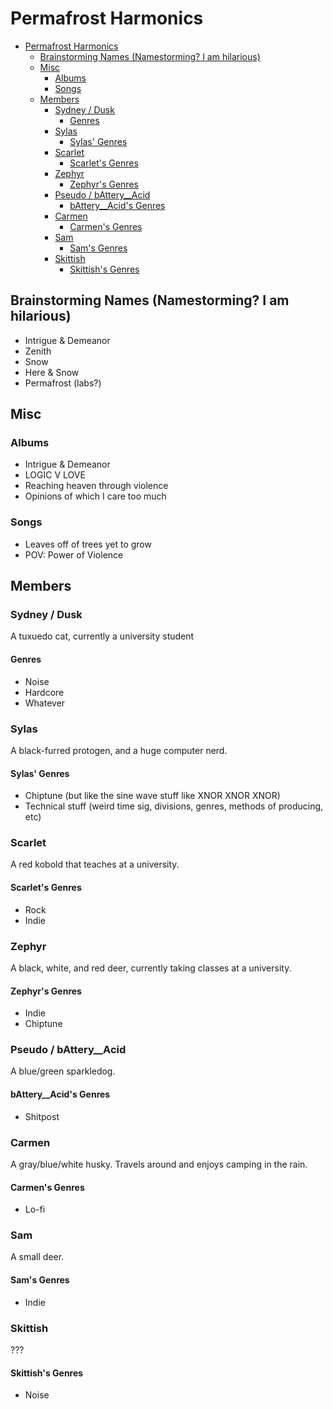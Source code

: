 # Permafrost Harmonics

- [Permafrost Harmonics](#permafrost-harmonics)
    - [Brainstorming Names (Namestorming? I am hilarious)](#brainstorming-names-namestorming-i-am-hilarious)
    - [Misc](#misc)
        - [Albums](#albums)
        - [Songs](#songs)
    - [Members](#members)
        - [Sydney / Dusk](#sydney--dusk)
            - [Genres](#genres)
        - [Sylas](#sylas)
            - [Sylas' Genres](#sylas-genres)
        - [Scarlet](#scarlet)
            - [Scarlet's Genres](#scarlets-genres)
        - [Zephyr](#zephyr)
            - [Zephyr's Genres](#zephyrs-genres)
        - [Pseudo / bAttery__Acid](#pseudo--battery__acid)
            - [bAttery__Acid's Genres](#battery__acids-genres)
        - [Carmen](#carmen)
            - [Carmen's Genres](#carmens-genres)
        - [Sam](#sam)
            - [Sam's Genres](#sams-genres)
        - [Skittish](#skittish)
            - [Skittish's Genres](#skittishs-genres)

## Brainstorming Names (Namestorming? I am hilarious)

- Intrigue & Demeanor
- Zenith
- Snow
- Here & Snow
- Permafrost (labs?)

## Misc

### Albums

- Intrigue & Demeanor
- LOGIC V LOVE
- Reaching heaven through violence
- Opinions of which I care too much

### Songs

- Leaves off of trees yet to grow
- POV: Power of Violence

## Members

### Sydney / Dusk

A tuxuedo cat, currently a university student

#### Genres

- Noise
- Hardcore
- Whatever

### Sylas

A black-furred protogen, and a huge computer nerd.

#### Sylas' Genres

- Chiptune (but like the sine wave stuff like XNOR XNOR XNOR)
- Technical stuff (weird time sig, divisions, genres, methods of producing, etc)

### Scarlet

A red kobold that teaches at a university.

#### Scarlet's Genres

- Rock
- Indie

### Zephyr

A black, white, and red deer, currently taking classes at a university.

#### Zephyr's Genres

- Indie
- Chiptune

### Pseudo / bAttery__Acid

A blue/green sparkledog.

#### bAttery__Acid's Genres

- Shitpost

### Carmen

A gray/blue/white husky. Travels around and enjoys camping in the rain.

#### Carmen's Genres

- Lo-fi

### Sam

A small deer.

#### Sam's Genres

- Indie

### Skittish

???

#### Skittish's Genres

- Noise
